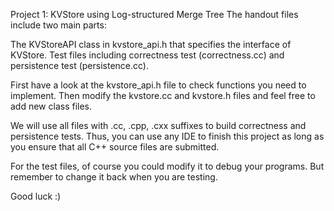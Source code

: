 Project 1: KVStore using Log-structured Merge Tree
The handout files include two main parts:

The KVStoreAPI class in kvstore_api.h that specifies the interface of KVStore.
Test files including correctness test (correctness.cc) and persistence test (persistence.cc).

First have a look at the kvstore_api.h file to check functions you need to implement. Then modify the kvstore.cc and kvstore.h files and feel free to add new class files.

We will use all files with .cc, .cpp, .cxx suffixes to build correctness and persistence tests. Thus, you can use any IDE to finish this project as long as you ensure that all C++ source files are submitted.

For the test files, of course you could modify it to debug your programs. But remember to change it back when you are testing.

Good luck :)
